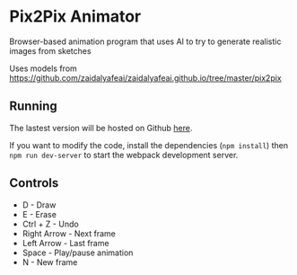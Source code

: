 # Pix2Pix Animator

Browser-based animation program that uses AI to try to generate realistic images from sketches

Uses models from https://github.com/zaidalyafeai/zaidalyafeai.github.io/tree/master/pix2pix

## Running
The lastest version will be hosted on Github [here](https://parameterized.github.io/pix2pix-animator).

If you want to modify the code, install the dependencies (`npm install`) then `npm run dev-server` to start the webpack development server.

## Controls
- D - Draw
- E - Erase
- Ctrl + Z - Undo
- Right Arrow - Next frame
- Left Arrow - Last frame
- Space - Play/pause animation
- N - New frame